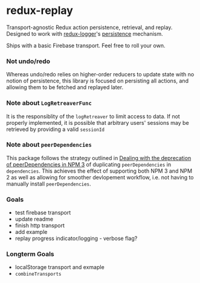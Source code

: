 # redux-replay
Transport-agnostic Redux action persistence, retrieval, and replay.
Designed to work with [redux-logger](https://github.com/evgenyrodionov/redux-logger)'s [persistence](https://github.com/evgenyrodionov/redux-logger/pull/197) mechanism.

Ships with a basic Firebase transport. Feel free to roll your own.

### Not undo/redo
Whereas undo/redo relies on higher-order reducers to update state with no notion of persistence, this library is focused on persisting all actions, and allowing them to be fetched and replayed later.

### Note about `LogRetreaverFunc`
It is the responsiblity of the `logRetreaver` to limit access to data. If not properly implemented, it is possible that arbitrary users' sessions may be retrieved by providing a valid `sessionId`

### Note about `peerDependencies`
This package follows the strategy outlined in
[Dealing with the deprecation of peerDependencies in NPM 3](https://codingwithspike.wordpress.com/2016/01/21/dealing-with-the-deprecation-of-peerdependencies-in-npm-3/)
of duplicating `peerDependencies` in `dependencies`. This achieves the effect of supporting both NPM 3 and NPM 2 as well as allowing for smoother devlopement workflow, i.e. not having to manually install `peerDependencies`.

### Goals
- test firebase transport
- update readme
- finish http transport
- add example
- replay progress indicator/logging - verbose flag?

### Longterm Goals
- localStorage transport and exmaple
- `combineTransports`
